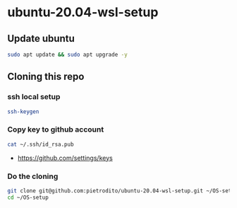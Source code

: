 # ubuntu-20.04-wsl-setup

## Update ubuntu

```bash
sudo apt update && sudo apt upgrade -y
```

## Cloning this repo

### ssh local setup

```bash
ssh-keygen
```

### Copy key to github account

```bash
cat ~/.ssh/id_rsa.pub
```

+ https://github.com/settings/keys

### Do the cloning

```bash
git clone git@github.com:pietrodito/ubuntu-20.04-wsl-setup.git ~/OS-setup
cd ~/OS-setup
```
